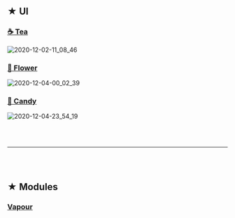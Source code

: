 
## ★ UI

### [☕ Tea](https://github.com/gr-p/css/tree/main/tea)

![2020-12-02-11_08_46](https://user-images.githubusercontent.com/54713067/100820018-b2861a00-3490-11eb-838f-392fd1840c0c.gif)


### [🌸 Flower](https://github.com/gr-p/css/tree/main/Flower)

![2020-12-04-00_02_39](https://user-images.githubusercontent.com/54713067/101046832-ac915580-35c4-11eb-8b68-aa729c072b82.gif)

### [🍬 Candy](https://github.com/gr-p/css/tree/main/Candy)

![2020-12-04-23_54_19](https://user-images.githubusercontent.com/54713067/101178368-44a64200-368c-11eb-87cd-0d22c3a7327a.gif)

<br/>
<br/>

***

<br/>
<br/>

## ★ Modules

### [Vapour](https://github.com/gr-p/css/tree/main/modules/vapour)

